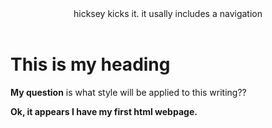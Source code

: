 <html>
  <header>
   hicksey kicks it. it usally includes a navigation
  </header>
<body>
  <h1>
   This is my heading 
  </h1>
    <p><strong>My question</strong> is what style will be applied to this writing??
    </p>
  <p><strong>Ok, it appears I have my first html webpage. 
    </p>
  
</body>
</html>
